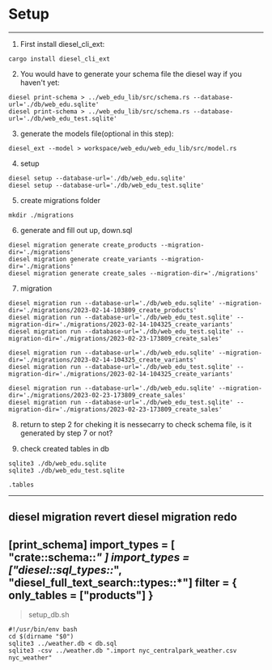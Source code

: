 # Setup

---

1. First install diesel_cli_ext:

```
cargo install diesel_cli_ext
```

2. You would have to generate your schema file the diesel way if you haven't yet:

```
diesel print-schema > ../web_edu_lib/src/schema.rs --database-url='./db/web_edu.sqlite'
diesel print-schema > ../web_edu_lib/src/schema.rs --database-url='./db/web_edu_test.sqlite'
```

3. generate the models file(optional in this step):

```
diesel_ext --model > workspace/web_edu/web_edu_lib/src/model.rs
```

4. setup

```
diesel setup --database-url='./db/web_edu.sqlite'
diesel setup --database-url='./db/web_edu_test.sqlite'
```

5. create migrations folder

```
mkdir ./migrations
```

6. generate and fill out up, down.sql

```
diesel migration generate create_products --migration-dir='./migrations'
diesel migration generate create_variants --migration-dir='./migrations'
diesel migration generate create_sales --migration-dir='./migrations'
```

7. migration

```
diesel migration run --database-url='./db/web_edu.sqlite' --migration-dir='./migrations/2023-02-14-103809_create_products'
diesel migration run --database-url='./db/web_edu_test.sqlite' --migration-dir='./migrations/2023-02-14-104325_create_variants'
diesel migration run --database-url='./db/web_edu_test.sqlite' --migration-dir='./migrations/2023-02-23-173809_create_sales'

```
>

```
diesel migration run --database-url='./db/web_edu.sqlite' --migration-dir='./migrations/2023-02-14-104325_create_variants'
diesel migration run --database-url='./db/web_edu_test.sqlite' --migration-dir='./migrations/2023-02-14-104325_create_variants'
```
>

```
diesel migration run --database-url='./db/web_edu.sqlite' --migration-dir='./migrations/2023-02-23-173809_create_sales'
diesel migration run --database-url='./db/web_edu_test.sqlite' --migration-dir='./migrations/2023-02-23-173809_create_sales'
```

8. return to step 2 for cheking it is nessecarry to check schema file, is it generated by step 7 or not?

2. check created tables in db

```
sqlite3 ./db/web_edu.sqlite
sqlite3 ./db/web_edu_test.sqlite

```
```
.tables
```

---
diesel migration revert
diesel migration redo
---
[print_schema]
import_types = [ "crate::schema::*" ]
import_types = ["diesel::sql_types::*", "diesel_full_text_search::types::*"]
filter = { only_tables = ["products"] }
----


> setup_db.sh
```
#!/usr/bin/env bash
cd $(dirname "$0")
sqlite3 ../weather.db < db.sql
sqlite3 -csv ../weather.db ".import nyc_centralpark_weather.csv nyc_weather"
```
